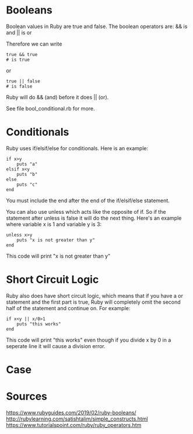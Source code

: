 # Booleans
Boolean values in Ruby are true and false. The boolean operators are:
  && is and
  || is or

Therefore we can write
```
true && true
# is true
```
or
```
true || false
# is false
```
Ruby will do && (and) before it does || (or).

See file bool_conditional.rb for more.

# Conditionals
Ruby uses if/elsif/else for conditionals. Here is an example:
```
if x>y
    puts "a"
elsif x<y
    puts "b"
else
    puts "c"
end
```
You must include the end after the end of the if/elsif/else statement.

You can also use unless which acts like the opposite of if. So if the statement after unless is false it will do the next thing. Here's an example where variable x is 1 and variable y is 3:
```
unless x>y
    puts "x is not greater than y"
end
```
This code will print "x is not greater than y"

# Short Circuit Logic
Ruby also does have short circuit logic, which means that if you have a or statement and the first part is true, Ruby will completely omit the second half of the statement and continue on. For example:

```
if x<y || x/0>1
    puts "this works"
end
```
This code will print "this works" even though if you divide x by 0 in a seperate line it will cause a division error.

# Case

# Sources
https://www.rubyguides.com/2019/02/ruby-booleans/
http://rubylearning.com/satishtalim/simple_constructs.html
https://www.tutorialspoint.com/ruby/ruby_operators.htm
